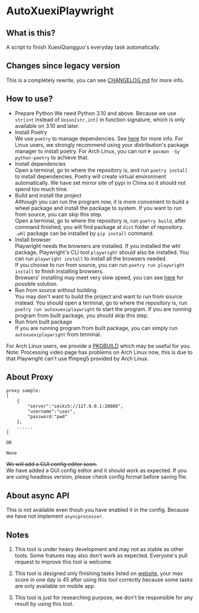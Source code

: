 # AutoXuexiPlaywright

## What is this?

A script to finish XuexiQiangguo's everyday task automatically.

## Changes since legacy version

This is a completely rewrite, you can see [CHANGELOG.md](./CHANGELOG.md) for more info.

## How to use?

- Prepare Python
    We need Python 3.10 and above. Because we use `str|int` instead of `Union[str,int]` in function signature, which is only available on 3.10 and later.
- Install Poetry  
    We use `poetry` to manage dependencies. See [here](https://python-poetry.org/docs/) for more info. For Linux users, we strongly recommend using your distribution's package manager to install poetry. For Arch Linux, you can run `# pacman -Sy python-poetry` to achieve that.
- Install dependencies  
    Open a terminal, go to where the repository is, and run `poetry install` to install dependencies. Poetry will create virtual environment automatically. We have set mirror site of pypi in China so it should not spend too much time.
- Build and install the project  
    Although you can run the program now, it is more convenient to build a wheel package and install the package to system. If you want to run from source, you can skip this step.  
    Open a terminal, go to where the repository is, run `poetry build`, after command finished, you will find package at `dist` folder of repository. `.whl` package can be installed by `pip install` command.
- Install browser  
    Playwright needs the browsers are installed. If you installed the whl package, Playwright's CLI tool `playwright` should also be installed. You can run `playwright install` to install all the browsers needed.  
    If you choose to run from source, you can run `poetry run playwright install` to finish installing browsers.  
    Browsers' installing may meet very slow speed, you can see [here](https://playwright.dev/python/docs/browsers#install-behind-a-firewall-or-a-proxy) for possible solution.
- Run from source without building  
    You may don't want to build the project and want to run from source instead. You should open a terminal, go to where the repository is, run `poetry run autoxuexiplaywright` to start the program. If you are running program from built package, you should skip this step.
- Run from built package  
    If you are running program from built package, you can simply run `autoxuexiplaywright` from terminal.

For Arch Linux users, we provide a [PKGBUILD](./resources/makepkg/PKGBUILD) which may be useful for you. Note: Processing video page has problems on Arch Linux now, this is due to that Playwright can't use ffmpeg5 provided by Arch Linux.

## About Proxy

``` text
proxy sample:
[
    {
        "server":"socks5://127.0.0.1:20808",
        "username":"user",
        "password:"pwd"
    },
    ......
]

OR

None
```

~~We will add a GUI config editor soon.~~  
We have added a GUI config editor and it should work as expected. If you are using headless version, please check config format before saving file.

## About async API

This is not available even thouh you have enabled it in the config. Because we have not implement `asyncprocessor`.

## Notes

1. This tool is under heavy development and may not as stable as other tools. Some fratures may also don't work as expected. Everyone's pull request to improve this tool is welcome.

2. This tool is designed only finishing tasks listed on [website](https://xuexi.cn), your max score in one day is 45 after using this tool correctly because some tasks are only available on mobile app.

3. This tool is just for researching purpose, we don't be responsible for any result by using this tool.
